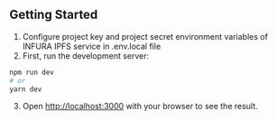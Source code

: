 ## Getting Started

1) Configure project key and project secret environment variables of INFURA IPFS service in .env.local file
2) First, run the development server:

```bash
npm run dev
# or
yarn dev
```

3) Open [http://localhost:3000](http://localhost:3000) with your browser to see the result.
